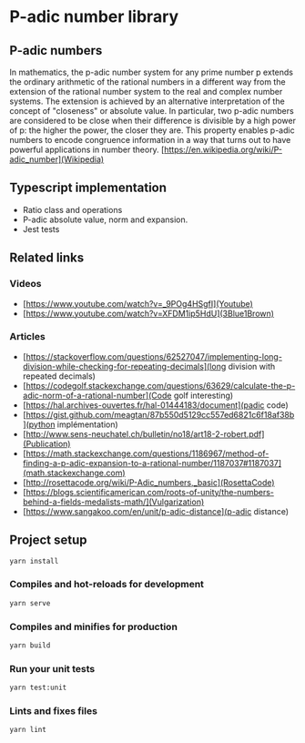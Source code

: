 # P-adic number library

## P-adic numbers

In mathematics, the p-adic number system for any prime number p extends the ordinary arithmetic of the rational numbers in a different way from the extension of the rational number system to the real and complex number systems. The extension is achieved by an alternative interpretation of the concept of "closeness" or absolute value. In particular, two p-adic numbers are considered to be close when their difference is divisible by a high power of p: the higher the power, the closer they are. This property enables p-adic numbers to encode congruence information in a way that turns out to have powerful applications in number theory. [https://en.wikipedia.org/wiki/P-adic_number](Wikipedia)

## Typescript implementation

- Ratio class and operations
- P-adic absolute value, norm and expansion.
- Jest tests

## Related links

### Videos

- [https://www.youtube.com/watch?v=_9POg4HSgfI](Youtube)
- [https://www.youtube.com/watch?v=XFDM1ip5HdU](3Blue1Brown)

### Articles

- [https://stackoverflow.com/questions/62527047/implementing-long-division-while-checking-for-repeating-decimals](long division with repeated decimals)
- [https://codegolf.stackexchange.com/questions/63629/calculate-the-p-adic-norm-of-a-rational-number](Code golf interesting)
- [https://hal.archives-ouvertes.fr/hal-01444183/document](padic code)
- [https://gist.github.com/meagtan/87b550d5129cc557ed6821c6f18af38b](python implémentation)
- [http://www.sens-neuchatel.ch/bulletin/no18/art18-2-robert.pdf](Publication)
- [https://math.stackexchange.com/questions/1186967/method-of-finding-a-p-adic-expansion-to-a-rational-number/1187037#1187037](math.stackexchange.com)
- [http://rosettacode.org/wiki/P-Adic_numbers,_basic](RosettaCode)
- [https://blogs.scientificamerican.com/roots-of-unity/the-numbers-behind-a-fields-medalists-math/](Vulgarization)
- [https://www.sangakoo.com/en/unit/p-adic-distance](p-adic distance)

## Project setup

```bash
yarn install
```

### Compiles and hot-reloads for development

```bash
yarn serve
```

### Compiles and minifies for production

```bash
yarn build
```

### Run your unit tests

```bash
yarn test:unit
```

### Lints and fixes files

```bash
yarn lint
```
